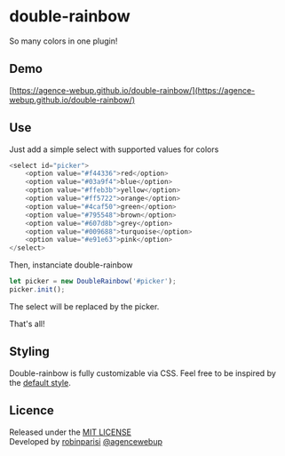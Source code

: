 # double-rainbow

So many colors in one plugin!

## Demo

[https://agence-webup.github.io/double-rainbow/](https://agence-webup.github.io/double-rainbow/)

## Use

Just add a simple select with supported values for colors

```js
<select id="picker">
    <option value="#f44336">red</option>
    <option value="#03a9f4">blue</option>
    <option value="#ffeb3b">yellow</option>
    <option value="#ff5722">orange</option>
    <option value="#4caf50">green</option>
    <option value="#795548">brown</option>
    <option value="#607d8b">grey</option>
    <option value="#009688">turquoise</option>
    <option value="#e91e63">pink</option>
</select>
```


Then, instanciate double-rainbow
```js
let picker = new DoubleRainbow('#picker');
picker.init();
```

The select will be replaced by the picker.

That's all!

## Styling

Double-rainbow is fully customizable via CSS. Feel free to be inspired by the [default style](https://github.com/agence-webup/double-rainbow/blob/master/src/double-rainbow.css).

## Licence
Released under the [MIT LICENSE](http://opensource.org/licenses/MIT)  
Developed by [robinparisi](https://github.com/robinparisi/) [@agencewebup](https://github.com/agence-webup)
